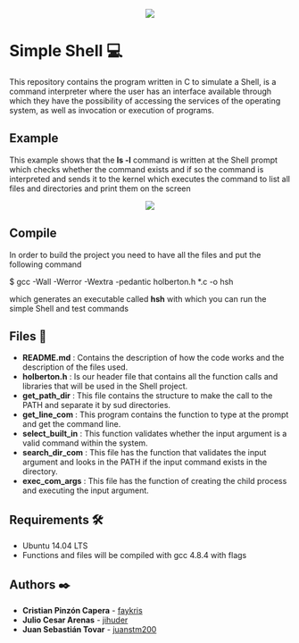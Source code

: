 <p align="center"><img src="https://scontent.fbog9-1.fna.fbcdn.net/v/t1.6435-9/172550315_803847740550102_5114656974240732671_n.jpg?_nc_cat=105&ccb=1-3&_nc_sid=730e14&_nc_ohc=kUK7UflG3jcAX8h7E3D&_nc_ht=scontent.fbog9-1.fna&oh=84d5f07e532b6070eead4c134db20862&oe=6097F554"/></p>

# Simple Shell :computer:


This repository contains the program written in C to simulate a Shell, is a command
interpreter where the user has an interface available through which they have the
possibility of accessing the services of the operating system, as well as invocation
or execution of programs.


## Example
This example shows that the **ls -l** command is written at the Shell prompt which
checks whether the command exists and if so the command is interpreted and sends
it to the kernel which executes the command to list all files and
directories and print them on the screen

<p align="center"><img src="https://imgs.developpaper.com/imgs/201810890740605.png"\>

## Compile
In order to build the project you need to have all the files and put the following command

$ gcc -Wall -Werror -Wextra -pedantic holberton.h *.c -o hsh

which generates an executable called **hsh** with which you can run the simple Shell and test commands 

## Files :open_file_folder:

- **README.md** : Contains the description of how the code works and
                  the description of the files used.
- **holberton.h** : Is our header file that contains all the function calls and
                    libraries that will be used in the Shell project.
- **get_path_dir** : This file contains the structure to make the call to
                     the PATH and separate it by sud directories.
- **get_line_com** : This program contains the function to type at the  prompt
                     and get the command line.
- **select_built_in** : This function validates whether the input argument is a
                        valid command within the system.
- **search_dir_com** : This file has the function that validates the input
                       argument and looks in the PATH if the input command exists in the directory.
- **exec_com_args** : This file has the function of creating the child process
                      and executing the input argument.
## Requirements 🛠️
- Ubuntu 14.04 LTS
- Functions and files will be compiled with gcc 4.8.4 with flags

## Authors ✒️
- **Cristian Pinzón Capera** - [faykris](https://github.com/faykris)
- **Julio Cesar Arenas** - [jihuder](https://github.com/jihuder)
- **Juan Sebastián Tovar** - [juanstm200](https://github.com/juanstm200)
